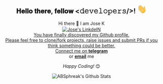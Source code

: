 <div align="center">
<h2> 𝐇𝐞𝐥𝐥𝐨 𝐭𝐡𝐞𝐫𝐞, 𝐟𝐞𝐥𝐥𝐨𝐰 <𝚍𝚎𝚟𝚎𝚕𝚘𝚙𝚎𝚛𝚜/>! <img src="https://github.com/jeff-jazy/jeff-jazy/blob/main/Hi.gif" width="30px"></h2>
Hi there 👋 I am Jose K <br>

<a href="https://www.linkedin.com/in/josekjames/">
  <img align="center" alt="Jose's LinkdeIN" width="22px" src="https://cdn.jsdelivr.net/npm/simple-icons@v3/icons/linkedin.svg" />  
</div>





<div align="center">
You have finally discovered my Github profile. <br>
Please feel free to clone/fork projects, raise issues and submit PRs if you think something could be better. <br>
Connect me on <a href="https://t.me/Im_Joz"><b>telegram</b></a><br>
or <a href="mailto:josekjames5@gmail.com"><b>email</b></a> me

<i>Happy Coding!</i> 😊

</div>
<div align="center">

<img align="center" src="https://github-readme-stats.vercel.app/api?username=cyberianzed&include_all_commits=true&count_private=true&show_icons=true&line_height=20&title_color=7A7ADB&icon_color=2234AE&text_color=D3D3D3&bg_color=0,000000,130F40" alt="ABSphreak's Github Stats">


